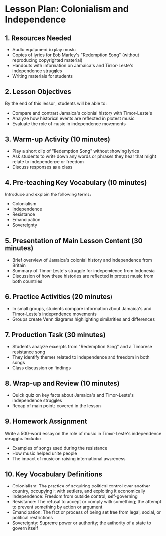 # Lesson Plan: Colonialism and Independence

## 1. Resources Needed

- Audio equipment to play music
- Copies of lyrics for Bob Marley's "Redemption Song" (without reproducing copyrighted material)
- Handouts with information on Jamaica's and Timor-Leste's independence struggles
- Writing materials for students

## 2. Lesson Objectives

By the end of this lesson, students will be able to:
- Compare and contrast Jamaica's colonial history with Timor-Leste's
- Analyze how historical events are reflected in protest music
- Evaluate the role of music in independence movements

## 3. Warm-up Activity (10 minutes)

- Play a short clip of "Redemption Song" without showing lyrics
- Ask students to write down any words or phrases they hear that might relate to independence or freedom
- Discuss responses as a class

## 4. Pre-teaching Key Vocabulary (10 minutes)

Introduce and explain the following terms:
- Colonialism
- Independence
- Resistance
- Emancipation
- Sovereignty

## 5. Presentation of Main Lesson Content (30 minutes)

- Brief overview of Jamaica's colonial history and independence from Britain
- Summary of Timor-Leste's struggle for independence from Indonesia
- Discussion of how these histories are reflected in protest music from both countries

## 6. Practice Activities (20 minutes)

- In small groups, students compare information about Jamaica's and Timor-Leste's independence movements
- Groups create Venn diagrams highlighting similarities and differences

## 7. Production Task (30 minutes)

- Students analyze excerpts from "Redemption Song" and a Timorese resistance song
- They identify themes related to independence and freedom in both songs
- Class discussion on findings

## 8. Wrap-up and Review (10 minutes)

- Quick quiz on key facts about Jamaica's and Timor-Leste's independence struggles
- Recap of main points covered in the lesson

## 9. Homework Assignment

Write a 500-word essay on the role of music in Timor-Leste's independence struggle. Include:
- Examples of songs used during the resistance
- How music helped unite people
- The impact of music on raising international awareness

## 10. Key Vocabulary Definitions

- Colonialism: The practice of acquiring political control over another country, occupying it with settlers, and exploiting it economically
- Independence: Freedom from outside control; self-governing
- Resistance: The refusal to accept or comply with something; the attempt to prevent something by action or argument
- Emancipation: The fact or process of being set free from legal, social, or political restrictions
- Sovereignty: Supreme power or authority; the authority of a state to govern itself